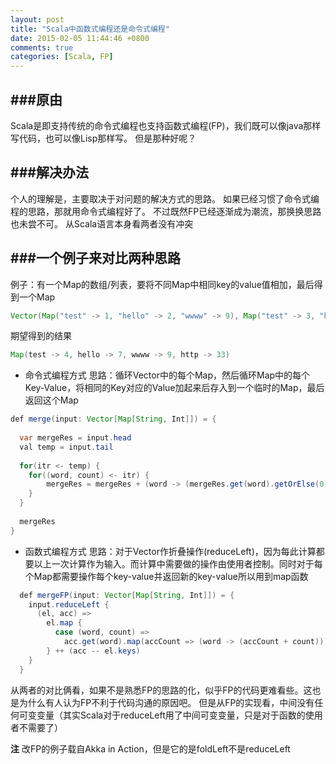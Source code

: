 ```yaml
---
layout: post
title: "Scala中函数式编程还是命令式编程"
date: 2015-02-05 11:44:46 +0800
comments: true
categories: [Scala, FP]
---
```


###原由
---
Scala是即支持传统的命令式编程也支持函数式编程(FP)，我们既可以像java那样写代码，也可以像Lisp那样写。
但是那种好呢？


###解决办法
---
个人的理解是，主要取决于对问题的解决方式的思路。
如果已经习惯了命令式编程的思路，那就用命令式编程好了。
不过既然FP已经逐渐成为潮流，那换换思路也未尝不可。
从Scala语言本身看两者没有冲突

###一个例子来对比两种思路
---

例子：有一个Map的数组/列表，要将不同Map中相同key的value值相加，最后得到一个Map

``` java
Vector(Map("test" -> 1, "hello" -> 2, "wwww" -> 9), Map("test" -> 3, "hello" -> 5, "http" -> 33))
```
期望得到的结果

``` java
Map(test -> 4, hello -> 7, wwww -> 9, http -> 33)
```

- 命令式编程方式
  思路：循环Vector中的每个Map，然后循环Map中的每个Key-Value，将相同的Key对应的Value加起来后存入到一个临时的Map，最后返回这个Map

``` java
def merge(input: Vector[Map[String, Int]]) = {
  
  var mergeRes = input.head
  val temp = input.tail
  
  for(itr <- temp) {
  	for((word, count) <- itr) {
  		mergeRes = mergeRes + (word -> (mergeRes.get(word).getOrElse(0) + count))
  	}
  }
  
  mergeRes
}
```

- 函数式编程方式
  思路：对于Vector作折叠操作(reduceLeft)，因为每此计算都要以上一次计算作为输入。而计算中需要做的操作由使用者控制。同时对于每个Map都需要操作每个key-value并返回新的key-value所以用到map函数

``` java
  def mergeFP(input: Vector[Map[String, Int]]) = {
    input.reduceLeft {
      (el, acc) =>
        el.map {
          case (word, count) =>
            acc.get(word).map(accCount => (word -> (accCount + count))).getOrElse(word -> count)
        } ++ (acc -- el.keys)
    }
  }
```

从两者的对比俩看，如果不是熟悉FP的思路的化，似乎FP的代码更难看些。这也是为什么有人认为FP不利于代码沟通的原因吧。
但是从FP的实现看，中间没有任何可变变量（其实Scala对于reduceLeft用了中间可变变量，只是对于函数的使用者不需要了）

**注** 改FP的例子载自Akka in Action，但是它的是foldLeft不是reduceLeft



